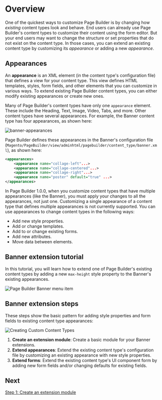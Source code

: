 # Overview

One of the quickest ways to customize Page Builder is by changing how _existing_ content types look and behave. End users can already use Page Builder's content types to customize their content using the form editor. But your end users may want to change the structure or set properties that do not exist on the content type. In those cases, you can extend an existing content type by customizing its  _appearance_ or adding a new _appearance_.

## Appearances

An **appearance** is an XML element (in the content type's configuration file) that defines a view for your content type. This view defines HTML templates, styles, form fields, and other elements that you can customize in various ways. To extend existing Page Builder content types, you can either modify existing appearances or create new ones.

Many of Page Builder's content types have only one `appearance` element. These include the Heading, Text, Image, Video, Tabs, and more. Other content types have several appearances. For example, the Banner content type has four appearances, as shown here:

![banner-appearances](../images/banner-appearances.png)

Page Builder defines these appearances in the Banner's configuration file (`Magento/PageBuilder/view/adminhtml/pagebuilder/content_type/banner.xml`), as shown here:

```xml
<appearances>
    <appearance name="collage-left"...>
    <appearance name="collage-centered"...>
    <appearance name="collage-right"...>
    <appearance name="poster" default="true" ...>
</appearances>
```

In Page Builder 1.0.0, when you customize content types that have multiple appearances (like the Banner), you must apply your changes to all the appearances, not just one. Customizing a single appearance of a content type that defines multiple appearances is not currently supported.
You can use appearances to change content types in the following ways:

-  Add new style properties.
-  Add or change templates.
-  Add to or change existing forms.
-  Add new attributes.
-  Move data between elements.

## Banner extension tutorial

In this tutorial, you will learn how to extend one of Page Builder's existing content types by adding a new `max-height` style property to the Banner's existing appearances.

![Page Builder Banner menu item](../images/extend-banner-menu.png)

## Banner extension steps

These steps show the basic pattern for adding style properties and form fields to existing content type appearances:

![Creating Custom Content Types](../images/extension-steps-overview.svg)

1. **Create an extension module**: Create a basic module for your Banner extensions.
2. **Extend appearances**: Extend the existing content type's configuration file by customizing an existing appearance with new style properties.
3. **Extend forms**: Extend the existing content type's UI component form by adding new form fields and/or changing defaults for existing fields.

## Next

[Step 1: Create an extension module](step-1-create-extension-module.md)
